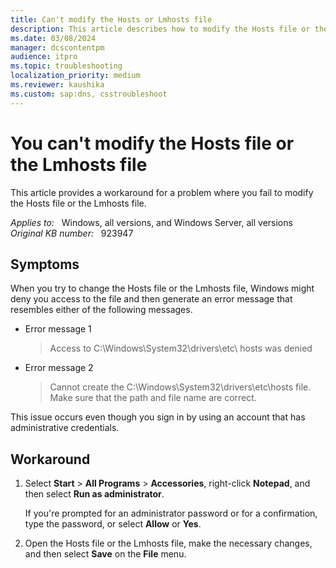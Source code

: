 ```yaml
---
title: Can't modify the Hosts or Lmhosts file
description: This article describes how to modify the Hosts file or the Lmhosts file.
ms.date: 03/08/2024
manager: dcscontentpm
audience: itpro
ms.topic: troubleshooting
localization_priority: medium
ms.reviewer: kaushika
ms.custom: sap:dns, csstroubleshoot
---
```

# You can't modify the Hosts file or the Lmhosts file

This article provides a workaround for a problem where you fail to modify the Hosts file or the Lmhosts file.

_Applies to:_ &nbsp; Windows, all versions, and Windows Server, all versions  
_Original KB number:_ &nbsp; 923947

## Symptoms

When you try to change the Hosts file or the Lmhosts file, Windows might deny you access to the file and then generate an error message that resembles either of the following messages.

- Error message 1

    > Access to C:\Windows\System32\drivers\etc\ hosts was denied

- Error message 2

    > Cannot create the C:\Windows\System32\drivers\etc\hosts file.  
    > Make sure that the path and file name are correct.

This issue occurs even though you sign in by using an account that has administrative credentials.

## Workaround

1. Select **Start** > **All Programs** > **Accessories**, right-click **Notepad**, and then select **Run as administrator**.

    If you're prompted for an administrator password or for a confirmation, type the password, or select **Allow** or **Yes**.

2. Open the Hosts file or the Lmhosts file, make the necessary changes, and then select **Save** on the **File** menu.
